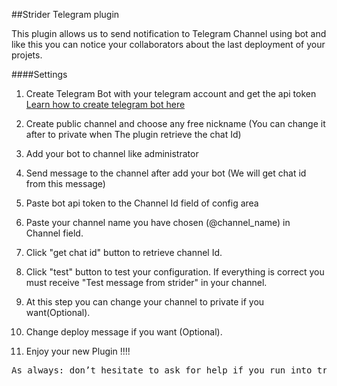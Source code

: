 ##Strider Telegram plugin

This plugin allows us to send notification to Telegram Channel using bot
and like this you can notice your collaborators about the last deployment of your 
projets.

####Settings

1) Create Telegram Bot with your telegram account and get the api token <br/>
    [Learn how to create telegram bot here](https://core.telegram.org/bots#3-how-do-i-create-a-bot)
   
2) Create public channel and choose any free nickname 
   (You can change it after to private when The plugin retrieve the chat Id)

3) Add your bot to channel like administrator
 
4) Send message to the channel after add your bot (We will get chat id from this message)

4) Paste bot api token to the Channel Id field of config area

5) Paste your channel name you have chosen (@channel_name) in Channel field.

6) Click "get chat id" button to retrieve channel Id.

7) Click "test" button to test your configuration. If everything is correct 
you must receive "Test message from strider" in your channel.

8) At this step you can change your channel to private if you want(Optional).

9) Change deploy message if you want (Optional).

10) Enjoy your new Plugin !!!!

<pre>
As always: don’t hesitate to ask for help if you run into trouble with this plugin
</pre>